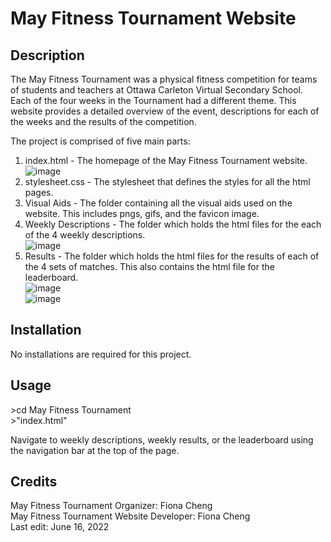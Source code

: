 # May Fitness Tournament Website

## Description
The May Fitness Tournament was a physical fitness competition for teams of students and teachers at Ottawa Carleton Virtual Secondary School. Each of the four weeks in the Tournament had a different theme. This website provides a detailed overview of the event, descriptions for each of the weeks and the results of the competition.

The project is comprised of five main parts:  
1. index.html - The homepage of the May Fitness Tournament website.  
![image](https://user-images.githubusercontent.com/83597131/174092071-63fe6a75-07ae-4b66-a3c6-dca19fc439eb.png)
2. stylesheet.css - The stylesheet that defines the styles for all the html pages.
3. Visual Aids - The folder containing all the visual aids used on the website. This includes pngs, gifs, and the favicon image.
4. Weekly Descriptions - The folder which holds the html files for the each of the 4 weekly descriptions.  
![image](https://user-images.githubusercontent.com/83597131/174091982-c933445f-56ea-4d10-9941-31431fdc9dd5.png)
5. Results - The folder which holds the html files for the results of each of the 4 sets of matches. This also contains the html file for the leaderboard.  
![image](https://user-images.githubusercontent.com/83597131/174091898-d0a5a613-2f3a-46a2-ac69-8e843a708d4d.png)  
![image](https://user-images.githubusercontent.com/83597131/174091528-a505ee41-e96c-466a-87a1-793e1fb5b556.png)

## Installation  
No installations are required for this project.

## Usage  
\>cd May Fitness Tournament  
\>"index.html"  

Navigate to weekly descriptions, weekly results, or the leaderboard using the navigation bar at the top of the page.

## Credits  
May Fitness Tournament Organizer: Fiona Cheng  
May Fitness Tournament Website Developer: Fiona Cheng  
Last edit: June 16, 2022
